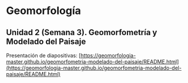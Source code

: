 # Geomorfología

## Unidad 2 (Semana 3). Geomorfometría y Modelado del Paisaje

Presentación de diapositivas: [https://geomorfologia-master.github.io/geomorfometria-modelado-del-paisaje/README.html](https://geomorfologia-master.github.io/geomorfometria-modelado-del-paisaje/README.html)